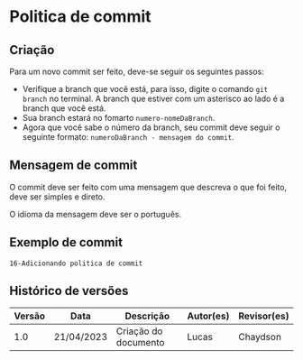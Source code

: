 # Politica de commit

## Criação
Para um novo commit ser feito, deve-se seguir os seguintes passos:

- Verifique a branch que você está, para isso, digite o comando `git branch` no terminal. A branch que estiver com um asterisco ao lado é a branch que você está.
- Sua branch estará no fomarto `numero-nomeDaBranch`.
- Agora que você sabe o número da branch, seu commit deve seguir o seguinte formato: `numeroDaBranch - mensagem do commit`.

## Mensagem de commit
O commit deve ser feito com uma mensagem que descreva o que foi feito, deve ser simples e direto.

O idioma da mensagem deve ser o português.

## Exemplo de commit

`16-Adicionando politica de commit`

## Histórico de versões

| Versão | Data       | Descrição                            | Autor(es) | Revisor(es)    |
| ------- | ---------- | -------------------------------------- | --------- | -------------- |
| 1.0     | 21/04/2023 | Criação do documento            | Lucas  | Chaydson            |